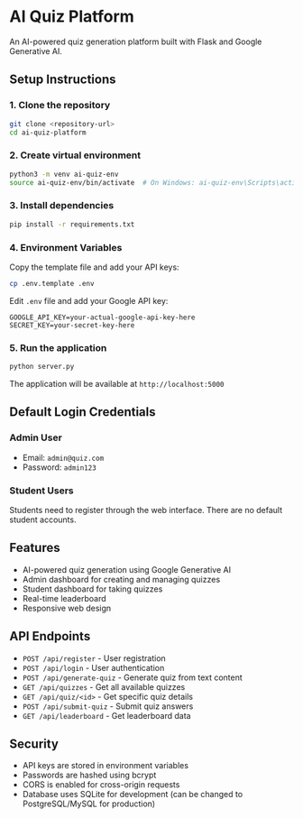 # AI Quiz Platform

An AI-powered quiz generation platform built with Flask and Google Generative AI.

## Setup Instructions

### 1. Clone the repository
```bash
git clone <repository-url>
cd ai-quiz-platform
```

### 2. Create virtual environment
```bash
python3 -m venv ai-quiz-env
source ai-quiz-env/bin/activate  # On Windows: ai-quiz-env\Scripts\activate
```

### 3. Install dependencies
```bash
pip install -r requirements.txt
```

### 4. Environment Variables
Copy the template file and add your API keys:
```bash
cp .env.template .env
```

Edit `.env` file and add your Google API key:
```
GOOGLE_API_KEY=your-actual-google-api-key-here
SECRET_KEY=your-secret-key-here
```

### 5. Run the application
```bash
python server.py
```

The application will be available at `http://localhost:5000`

## Default Login Credentials

### Admin User
- Email: `admin@quiz.com`
- Password: `admin123`

### Student Users
Students need to register through the web interface. There are no default student accounts.

## Features

- AI-powered quiz generation using Google Generative AI
- Admin dashboard for creating and managing quizzes
- Student dashboard for taking quizzes
- Real-time leaderboard
- Responsive web design

## API Endpoints

- `POST /api/register` - User registration
- `POST /api/login` - User authentication
- `POST /api/generate-quiz` - Generate quiz from text content
- `GET /api/quizzes` - Get all available quizzes
- `GET /api/quiz/<id>` - Get specific quiz details
- `POST /api/submit-quiz` - Submit quiz answers
- `GET /api/leaderboard` - Get leaderboard data

## Security

- API keys are stored in environment variables
- Passwords are hashed using bcrypt
- CORS is enabled for cross-origin requests
- Database uses SQLite for development (can be changed to PostgreSQL/MySQL for production)
